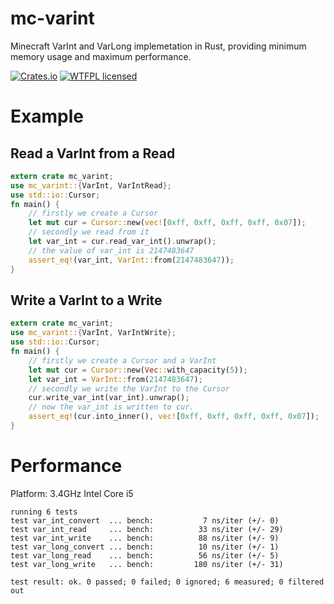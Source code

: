 # mc-varint
Minecraft VarInt and VarLong implemetation in Rust, providing minimum memory usage and maximum performance.

[![Crates.io][crates-badge]][crates-url]
[![WTFPL licensed][pl-badge]][pl-url]

[crates-badge]: https://img.shields.io/crates/v/mc-varint.svg
[crates-url]: https://crates.io/crates/mc-varint
[pl-badge]: https://img.shields.io/badge/license-WTFPL-blue.svg
[pl-url]: LICENSE

# Example

## Read a VarInt from a Read

```Rust
extern crate mc_varint;
use mc_varint::{VarInt, VarIntRead};
use std::io::Cursor;
fn main() {
    // firstly we create a Cursor
    let mut cur = Cursor::new(vec![0xff, 0xff, 0xff, 0xff, 0x07]);
    // secondly we read from it
    let var_int = cur.read_var_int().unwrap();
    // the value of var_int is 2147483647
    assert_eq!(var_int, VarInt::from(2147483647));
}
```

## Write a VarInt to a Write

```Rust
extern crate mc_varint;
use mc_varint::{VarInt, VarIntWrite};
use std::io::Cursor;
fn main() {
    // firstly we create a Cursor and a VarInt
    let mut cur = Cursor::new(Vec::with_capacity(5));
    let var_int = VarInt::from(2147483647);
    // secondly we write the VarInt to the Cursor
    cur.write_var_int(var_int).unwrap();
    // now the var_int is written to cur.
    assert_eq!(cur.into_inner(), vec![0xff, 0xff, 0xff, 0xff, 0x07]);
}
```

# Performance

Platform: 3.4GHz Intel Core i5

```
running 6 tests
test var_int_convert  ... bench:           7 ns/iter (+/- 0)
test var_int_read     ... bench:          33 ns/iter (+/- 29)
test var_int_write    ... bench:          88 ns/iter (+/- 9)
test var_long_convert ... bench:          10 ns/iter (+/- 1)
test var_long_read    ... bench:          56 ns/iter (+/- 5)
test var_long_write   ... bench:         180 ns/iter (+/- 31)

test result: ok. 0 passed; 0 failed; 0 ignored; 6 measured; 0 filtered out
```
